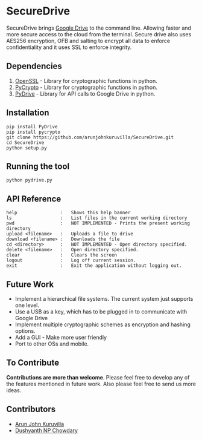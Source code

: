 # SecureDrive

SecureDrive brings [Google Drive](https://www.google.com/drive/) to the command line. Allowing faster and more secure access to the cloud from the terminal. Secure drive also uses AES256 encryption, OFB and salting to encrypt all data to enforce confidentiality and it uses SSL to enforce integrity.


## Dependencies

1. [OpenSSL](https://www.openssl.org/) - Library for cryptographic functions in python.
2. [PyCrypto](https://www.dlitz.net/software/pycrypto/) - Library for cryptographic functions in python.
3. [PyDrive](https://pythonhosted.org/PyDrive/) - Library for API calls to Google Drive in python.

## Installation
```
pip install PyDrive
pip install pycrypto
git clone https://github.com/arunjohnkuruvilla/SecureDrive.git
cd SecureDrive
python setup.py
```
## Running the tool
```
python pydrive.py 
```
## API Reference
```
help				:	Shows this help banner
ls					:	List files in the current working directory
pwd					:	NOT IMPLEMENTED - Prints the present working directory
upload <filename>	: 	Uploads a file to drive
download <filename> :	Downloads the file
cd <directory>		:	NOT IMPLEMENTED - Open directory specified.	
delete <filename>	:	Open directory specified.
clear				:	Clears the screen
logout				:	Log off current session.
exit				:	Exit the application without logging out.
```
## Future Work

* Implement a hierarchical file systems. The current system just supports one level.
* Use a USB as a key, which has to be plugged in to communicate with Google Drive
* Implement multiple cryptographic schemes as encryption and hashing options.
* Add a GUI - Make more user friendly
* Port to other OSs and mobile.

## To Contribute
**Contributions are more than welcome**. Please feel free to develop any of the features mentioned in future work. Also please feel free to send us more ideas.

## Contributors

* [Arun John Kuruvilla](https://github.com/arunjohnkuruvilla)
* [Dushyanth NP Chowdary](https://github.com/n0ma-d)
